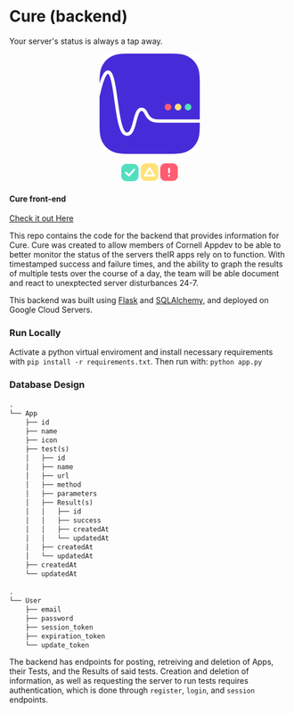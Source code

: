 # Cure (backend)
Your server's status is always a tap away.
<p align="center">
<img src=https://raw.githubusercontent.com/young-k/cure/master/Cure/Cure/Assets.xcassets/AppIcon.appiconset/aa180h.png>
</p>

<p align="center">
<img src=https://raw.githubusercontent.com/young-k/cure/master/Cure/Cure/Assets.xcassets/checkPassed.imageset/checkPassed.png> <img src=https://raw.githubusercontent.com/young-k/cure/master/Cure/Cure/Assets.xcassets/checkCaution.imageset/checkCaution.png> <img src=https://raw.githubusercontent.com/young-k/cure/master/Cure/Cure/Assets.xcassets/checkFailed.imageset/checkFailed.png>

</p>

#### Cure front-end
[Check it out Here](https://github.com/young-k/cure "Cure Frontend")

This repo contains the code for the backend that provides information for Cure. Cure was created to allow members of Cornell Appdev to be able to better monitor the status of the servers theIR apps rely on to function. With timestamped success and failure times, and the ability to graph the results of multiple tests over the course of a day, the team will be able document and react to unexptected server disturbances 24-7. 
 
This backend was built using [Flask](https://flask-sqlalchemy.palletsprojects.com/en/2.x/ ) and [SQLAlchemy](https://www.sqlalchemy.org), and deployed on Google Cloud Servers.

### Run Locally
Activate a python virtual enviroment and install necessary requirements with `pip install -r requirements.txt`. Then run with:
```python app.py```

### Database Design
```
.
└── App
    ├── id
    ├── name
    ├── icon
    ├── test(s)
    │   ├── id
    │   ├── name
    │   ├── url
    │   ├── method
    │   ├── parameters
    │   ├── Result(s)
    │   │   ├── id
    │   │   ├── success
    │   │   ├── createdAt
    │   │   └── updatedAt
    │   ├── createdAt
    │   └── updatedAt
    ├── createdAt
    └── updatedAt

.
└── User
    ├── email
    ├── password
    ├── session_token
    ├── expiration_token
    └── update_token
```
The backend has endpoints for posting, retreiving and deletion of Apps, their Tests, and the Results of said tests. Creation and deletion of information, as well as requesting the server to run tests requires authentication, which is done through `register`, `login`, and `session` endpoints. 
